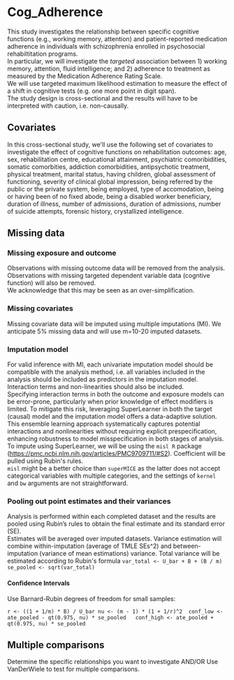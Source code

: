 # Cog_Adherence
This study investigates the relationship between specific cognitive functions (e.g., working memory, attention) and patient-reported medication adherence in individuals with schizophrenia enrolled in psychosocial rehabiltitation programs.  
In particular, we will investigate the _targeted_ association between 1) working memory, attention, fluid intelligence; and 2) adherence to treatment as measured by the Medication Adherence Rating Scale.  
We will use targeted maximum likelihood estimation to measure the effect of a shift in cognitive tests (e.g. one more point in digit span).  
The study design is cross-sectional and the results will have to be interpreted with caution, i.e. non-causally.

## Covariates
In this cross-sectional study, we'll use the following set of covariates to investigate the effect of cognitive functions on rehabilitation outcomes: age, sex, rehabilitation centre, educational attainment, psychiatric comoribidities, somatic comorbities, addiction comorbidities, antipsychotic treatment, physical treatment, marital status, having children, global assessment of functioning, severity of clinical global impression, being referred by the public or the private system, being employed, type of accomodation, being or having been of no fixed abode, being a disabled worker beneficiary, duration of illness, number of admissions, duration of admissions, number of suicide attempts, forensic history, crystallized intelligence.

## Missing data

### Missing exposure and outcome
Observations with missing outcome data will be removed from the analysis.
Observations with missing targeted dependent variable data (cogntive function) will also be removed.  
We acknowledge that this may be seen as an over-simplification.

### Missing covariates
Missing covariate data will be imputed using multiple imputations (MI). We anticipate 5% missing data and will use m=10-20 imputed datasets.

### Imputation model 
For valid inference with MI, each univariate imputation model should be compatible with the analysis method, i.e. all variables included in the analysis should be included as predictors in the imputation model. Interaction terms and non-linearities should also be included.  
Specifying interaction terms in both the outcome and exposure models can be error-prone, particularly when prior knowledge of effect modifiers is limited. To mitigate this risk, leveraging SuperLearner in both the target (causal) model and the imputation model offers a data-adaptive solution. This ensemble learning approach systematically captures potential interactions and nonlinearities without requiring explicit prespecification, enhancing robustness to model misspecification in both stages of analysis.  To impute using SuperLearner, we will be using the `misl R` package (https://pmc.ncbi.nlm.nih.gov/articles/PMC9709711/#S2). Coefficient will be pulled using Rubin's rules.  
`misl` might be a better choice than `superMICE` as the latter does not accept categorical variables with multiple categories, and the settings of `kernel` and `bw` arguments are not straightforward. 

### Pooling out point estimates and their variances  
Analysis is performed within each completed dataset and the results are pooled using Rubin’s rules to obtain the final estimate and its standard error (SE).  
Estimates will be averaged over imputed datasets. Variance estimation will combine within-imputation (average of TMLE SEs^2) and between-imputation (variance of mean estimations) variance. Total variance will be estimated according to Rubin's formula
`var_total <- U_bar + B + (B / m)  
se_pooled <- sqrt(var_total)`

#### Confidence Intervals
Use Barnard-Rubin degrees of freedom for small samples:

`
r <- ((1 + 1/m) * B) / U_bar
nu <- (m - 1) * (1 + 1/r)^2 
conf_low <- ate_pooled - qt(0.975, nu) * se_pooled  
conf_high <- ate_pooled + qt(0.975, nu) * se_pooled
`

## Multiple comparisons
Determine the specific relationships you want to investigate AND/OR Use VanDerWiele to test for multiple comparisons.
